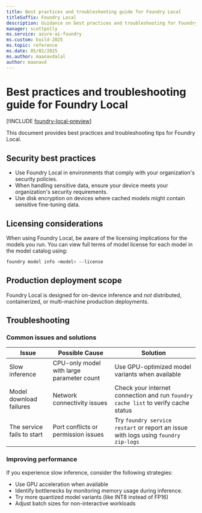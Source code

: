 ```yaml
---
title: Best practices and troubleshooting guide for Foundry Local
titleSuffix: Foundry Local
description: Guidance on best practices and troubleshooting for Foundry Local.
manager: scottpolly
ms.service: azure-ai-foundry
ms.custom: build-2025
ms.topic: reference
ms.date: 05/02/2025
ms.author: maanavdalal
author: maanavd
---
```


# Best practices and troubleshooting guide for Foundry Local

[!INCLUDE [foundry-local-preview](./../includes/foundry-local-preview.md)]

This document provides best practices and troubleshooting tips for Foundry Local.

## Security best practices

- Use Foundry Local in environments that comply with your organization's security policies.
- When handling sensitive data, ensure your device meets your organization's security requirements.
- Use disk encryption on devices where cached models might contain sensitive fine-tuning data.

## Licensing considerations

When using Foundry Local, be aware of the licensing implications for the models you run. You can view full terms of model license for each model in the model catalog using:

```bash
foundry model info <model> --license
```

## Production deployment scope

Foundry Local is designed for on-device inference and *not* distributed, containerized, or multi-machine production deployments.

## Troubleshooting

### Common issues and solutions

| Issue | Possible Cause | Solution |
| --- | --- | --- |
| Slow inference | CPU-only model with large parameter count | Use GPU-optimized model variants when available |
| Model download failures | Network connectivity issues | Check your internet connection and run `foundry cache list` to verify cache status |
| The service fails to start | Port conflicts or permission issues | Try `foundry service restart` or report an issue with logs using `foundry zip-logs` |

### Improving performance

If you experience slow inference, consider the following strategies:

- Use GPU acceleration when available
- Identify bottlenecks by monitoring memory usage during inference.
- Try more quantized model variants (like INT8 instead of FP16)
- Adjust batch sizes for non-interactive workloads